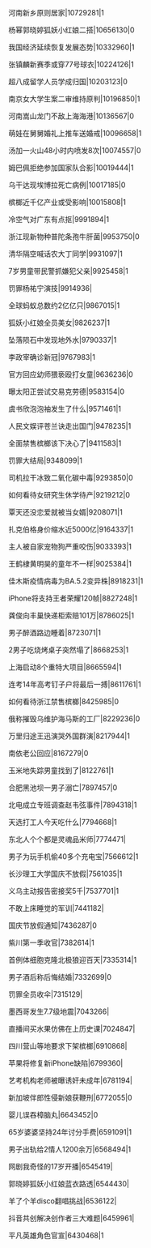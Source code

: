 河南新乡原则居家|10729281|1

杨幂郭晓婷狐妖小红娘二搭|10656130|0

我国经济延续恢复发展态势|10332960|1

张镇麟新赛季或穿77号球衣|10224126|1

超八成留学人员学成归国|10203123|0

南京女大学生案二审维持原判|10196850|1

河南嵩山龙门不敌上海海港|10136567|0

萌娃在舅舅婚礼上推车送婚戒|10096658|1

汤加一火山48小时内喷发8次|10074557|0

姆巴佩拒绝参加国家队合影|10019444|1

乌干达现埃博拉死亡病例|10017185|0

槟榔近千亿产业或受影响|10015808|1

冷空气对广东有点抠|9991894|1

浙江现新物种普陀条孢牛肝菌|9953750|0

清华隔空喊话农大丁同学|9931097|1

7岁男童带民警抓嫌犯父亲|9925458|1

罚罪杨祐宁演技|9914936|

全球蚂蚁总数约2亿亿只|9867015|1

狐妖小红娘全员美女|9826237|1

坠落陨石中发现地外水|9790337|1

李政宰确诊新冠|9767983|1

官方回应幼师猥亵殴打女童|9636236|0

曝太阳正尝试交易克劳德|9583154|0

虞书欣泡泡袖发生了什么|9571461|1

人民文娱评苍兰诀走出国门|9478235|1

全面禁售槟榔该下决心了|9411583|1

罚罪大结局|9348099|1

司机拉干冰致二氧化碳中毒|9293850|0

如何看待女研究生休学待产|9219212|0

覃天还没恋爱就被当女婿|9208071|1

扎克伯格身价缩水近5000亿|9164337|1

主人被自家宠物狗严重咬伤|9033393|1

王鹤棣黄明昊的童年不一样|9025384|1

佳木斯疫情病毒为BA.5.2变异株|8918231|1

iPhone将支持王者荣耀120帧|8827248|1

龚俊向丰巢快递柜索赔101万|8786025|1

男子醉酒路边睡着|8723071|1

2男子吃烧烤桌子突然塌了|8668253|1

上海启动8个重特大项目|8665594|1

连考14年高考钉子户将最后一搏|8611761|1

如何看待浙江禁售槟榔|8425985|0

俄称摧毁乌维护海马斯的工厂|8229236|0

万里归途王迅演哭外国群演|8217944|1

南依老公回应|8167279|0

玉米地失踪男童找到了|8122761|1

合肥黑池坝一男子溺亡|7897457|0

北电成立专班调查赵韦弦事件|7894318|1

天选打工人今天吃什么|7794668|1

东北人个个都是灵魂品米师|7774471|

男子为玩手机偷40多个充电宝|7566612|1

长沙理工大学国庆不放假|7561035|1

义乌主动报告密接奖5千|7537701|1

不敢上床睡觉的军训|7441182|

国庆节放假通知|7436287|0

紫川第一季收官|7382614|1

首例体细胞克隆北极狼迎百天|7335314|1

男子酒后称后悔结婚|7332699|0

罚罪全员收伞|7315129|

墨西哥发生7.7级地震|7043266|

直播间买水果仿佛在上历史课|7024847|

四川营山等地要求下架槟榔|6910868|

苹果将修复新iPhone缺陷|6799360|

艺考机构老师被曝诱奸未成年|6781194|

新加坡伴郎性侵新娘获鞭刑|6772055|0

婴儿误吞樟脑丸|6643452|0

65岁婆婆坚持24年讨分手费|6591091|1

男子出轨给2情人1200余万|6568494|1

网剧我奇怪的17岁开播|6545419|

郭晓婷狐妖小红娘蓝衣路透|6544430|

羊了个羊disco翻唱挑战|6536122|

抖音共创解决创作者三大难题|6459961|

平凡英雄角色官宣|6430468|1

